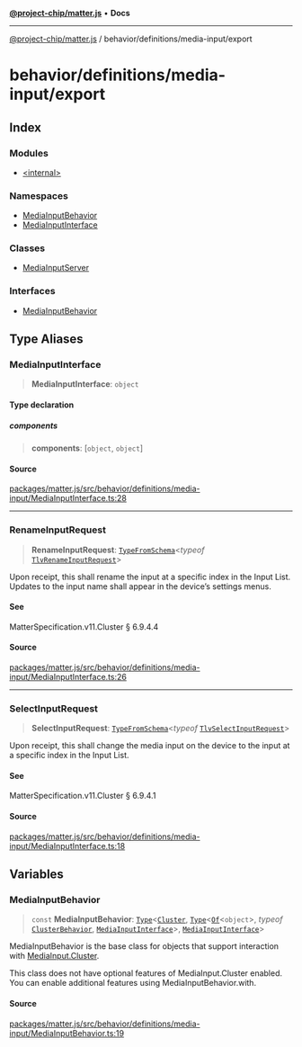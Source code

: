 [**@project-chip/matter.js**](../../../../README.md) • **Docs**

***

[@project-chip/matter.js](../../../../modules.md) / behavior/definitions/media-input/export

# behavior/definitions/media-input/export

## Index

### Modules

- [\<internal\>](-internal-/README.md)

### Namespaces

- [MediaInputBehavior](namespaces/MediaInputBehavior/README.md)
- [MediaInputInterface](namespaces/MediaInputInterface/README.md)

### Classes

- [MediaInputServer](classes/MediaInputServer.md)

### Interfaces

- [MediaInputBehavior](interfaces/MediaInputBehavior.md)

## Type Aliases

### MediaInputInterface

> **MediaInputInterface**: `object`

#### Type declaration

##### components

> **components**: [`object`, `object`]

#### Source

[packages/matter.js/src/behavior/definitions/media-input/MediaInputInterface.ts:28](https://github.com/project-chip/matter.js/blob/7a8cbb56b87d4ccf34bec5a9a95ab40a1711324f/packages/matter.js/src/behavior/definitions/media-input/MediaInputInterface.ts#L28)

***

### RenameInputRequest

> **RenameInputRequest**: [`TypeFromSchema`](../../../../tlv/export/README.md#typefromschemas)\<*typeof* [`TlvRenameInputRequest`](../../../../cluster/export/namespaces/MediaInput/README.md#tlvrenameinputrequest)\>

Upon receipt, this shall rename the input at a specific index in the Input List. Updates to the input name shall
appear in the device’s settings menus.

#### See

MatterSpecification.v11.Cluster § 6.9.4.4

#### Source

[packages/matter.js/src/behavior/definitions/media-input/MediaInputInterface.ts:26](https://github.com/project-chip/matter.js/blob/7a8cbb56b87d4ccf34bec5a9a95ab40a1711324f/packages/matter.js/src/behavior/definitions/media-input/MediaInputInterface.ts#L26)

***

### SelectInputRequest

> **SelectInputRequest**: [`TypeFromSchema`](../../../../tlv/export/README.md#typefromschemas)\<*typeof* [`TlvSelectInputRequest`](../../../../cluster/export/namespaces/MediaInput/README.md#tlvselectinputrequest)\>

Upon receipt, this shall change the media input on the device to the input at a specific index in the Input List.

#### See

MatterSpecification.v11.Cluster § 6.9.4.1

#### Source

[packages/matter.js/src/behavior/definitions/media-input/MediaInputInterface.ts:18](https://github.com/project-chip/matter.js/blob/7a8cbb56b87d4ccf34bec5a9a95ab40a1711324f/packages/matter.js/src/behavior/definitions/media-input/MediaInputInterface.ts#L18)

## Variables

### MediaInputBehavior

> `const` **MediaInputBehavior**: [`Type`](../../../cluster/export/namespaces/ClusterBehavior/interfaces/Type.md)\<[`Cluster`](../../../../cluster/export/namespaces/MediaInput/interfaces/Cluster.md), [`Type`](../../../cluster/export/namespaces/ClusterBehavior/interfaces/Type.md)\<[`Of`](../../../../cluster/export/namespaces/ClusterType/interfaces/Of.md)\<`object`\>, *typeof* [`ClusterBehavior`](../../../cluster/export/namespaces/ClusterBehavior/README.md), [`MediaInputInterface`](README.md#mediainputinterface)\>, [`MediaInputInterface`](README.md#mediainputinterface)\>

MediaInputBehavior is the base class for objects that support interaction with [MediaInput.Cluster](../../../../cluster/export/namespaces/MediaInput/README.md#cluster).

This class does not have optional features of MediaInput.Cluster enabled. You can enable additional features using
MediaInputBehavior.with.

#### Source

[packages/matter.js/src/behavior/definitions/media-input/MediaInputBehavior.ts:19](https://github.com/project-chip/matter.js/blob/7a8cbb56b87d4ccf34bec5a9a95ab40a1711324f/packages/matter.js/src/behavior/definitions/media-input/MediaInputBehavior.ts#L19)
